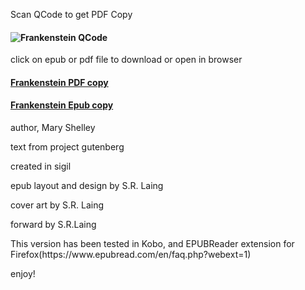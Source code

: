 
Scan QCode to get PDF Copy
#### ![Frankenstein QCode](https://github.com/slaing77/frank.github.io/blob/main/qrcode_frank_shelley.com.png)

click on epub or pdf file to download or open in browser
#### [Frankenstein PDF copy](https://github.com/slaing77/frank.github.io/blob/main/Frankenstein%20-%20Shelley%2C%20Mary.pdf)
#### [Frankenstein Epub copy](https://github.com/slaing77/frank.github.io/raw/main/frankenstein.epub)

<p>author, Mary Shelley</p>
<p>text from project gutenberg</p>
<p>created in sigil</p>
<p>epub layout and design by S.R. Laing</p>
<p>cover art by S.R. Laing</p>
<p>forward by S.R.Laing </p>
<p>This version has been tested in Kobo, and EPUBReader extension for Firefox(https://www.epubread.com/en/faq.php?webext=1)
<p> enjoy!</p>

